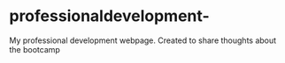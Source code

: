# professionaldevelopment-
My professional development webpage. Created to share thoughts about the bootcamp

